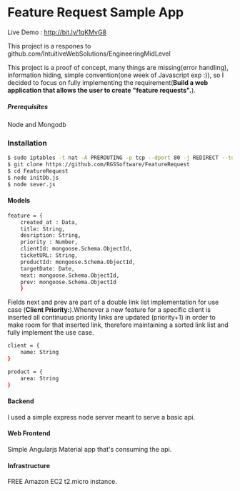 # Feature Request Sample App

Live Demo : http://bit.ly/1qKMvG8

This project is a respones to github.com/IntuitiveWebSolutions/EngineeringMidLevel

This project is a proof of concept, many things are missing(error handling), information hiding, simple convention(one week of Javascript exp :)), so I decided to focus on fully implementing the requirement(**Build a web application that allows the user to create "feature requests".**).

##### Prerequisites
Node and Mongodb

### Installation
```sh
$ sudo iptables -t nat -A PREROUTING -p tcp --dport 80 -j REDIRECT --to-ports 8081
$ git clone https://github.com/RGSSoftware/FeatureRequest
$ cd FeatureRequest
$ node initDb.js
$ node sever.js
```

#### Models
```sh
feature = {
    created_at : Data,
    title: String,
    desription: String,
    priority : Number,
    clientId: mongoose.Schema.ObjectId,
    ticketURL: String,
    productId: mongoose.Schema.ObjectId,
    targetDate: Date,
    next: mongoose.Schema.ObjectId,
    prev: mongoose.Schema.ObjectId
    }
```
Fields next and prev are part of a double link list implementation for use case (**Client Priority:**).Whenever a new feature for a specific client is inserted all continuous priority links are updated (priority+1) in order to make room for that inserted link, therefore maintaining a sorted link list and fully implement the use case.

```sh
client = {
    name: String
}
```

```sh
product = {
    area: String
}
```

#### Backend
I used a simple express node server meant to serve a basic api.

#### Web Frontend
Simple Angularjs Material app that's consuming the api.

#### Infrastructure
FREE Amazon EC2 t2.micro instance.
